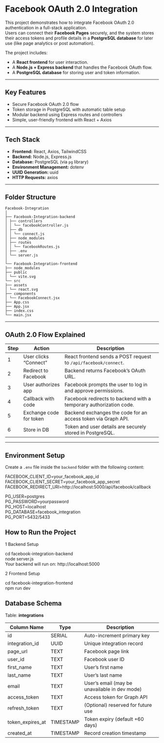 # Facebook OAuth 2.0 Integration

This project demonstrates how to integrate Facebook OAuth 2.0 authentication in a full-stack application.  
Users can connect their **Facebook Pages** securely, and the system stores their access tokens and profile details in a **PostgreSQL database** for later use (like page analytics or post automation).

The project includes:

- A **React frontend** for user interaction.
- A **Node.js + Express backend** that handles the Facebook OAuth flow.
- A **PostgreSQL database** for storing user and token information.

---

## Key Features

- Secure Facebook OAuth 2.0 flow  
- Token storage in PostgreSQL with automatic table setup  
- Modular backend using Express routes and controllers  
- Simple, user-friendly frontend with React + Axios
  
---

## Tech Stack

- **Frontend:** React, Axios, TailwindCSS  
- **Backend:** Node.js, Express.js  
- **Database:** PostgreSQL (via `pg` library)  
- **Environment Management:** dotenv  
- **UUID Generation:** uuid  
- **HTTP Requests:** axios  

---

## Folder Structure

```
Facebook-Integration
│
├── Facebook-Integration-backend
│ ├── controllers
│ │ └── facebookController.js
│ ├── db
│ │ └── connect.js
│ ├── node_modules
│ ├── routes
│ │ └── facebookRoutes.js
│ ├── .env
│ └── server.js
│
└── Facebook-Integration-frontend
├── node_modules
├── public
│ └── vite.svg
└── src
├── assets
│ └── react.svg
├── components
│ └── FacebookConnect.jsx
├── App.css
├── App.jsx
├── index.css
└── main.jsx
```
---

## OAuth 2.0 Flow Explained

| Step | Action                  | Description                                                                 |
|------|------------------------|-----------------------------------------------------------------------------|
| 1    | User clicks “Connect”   | React frontend sends a POST request to `/api/facebook/connect`.             |
| 2    | Redirect to Facebook    | Backend returns Facebook’s OAuth URL.                                       |
| 3    | User authorizes app     | Facebook prompts the user to log in and approve permissions.               |
| 4    | Callback with code      | Facebook redirects to backend with a temporary authorization code.         |
| 5    | Exchange code for token | Backend exchanges the code for an access token via Graph API.               |
| 6    | Store in DB             | Token and user details are securely stored in PostgreSQL.                  |

---

## Environment Setup

Create a `.env` file inside the `backend` folder with the following content:

FACEBOOK_CLIENT_ID=your_facebook_app_id  
FACEBOOK_CLIENT_SECRET=your_facebook_app_secret  
FACEBOOK_REDIRECT_URI=http://localhost:5000/api/facebook/callback  

PG_USER=postgres  
PG_PASSWORD=yourpassword  
PG_HOST=localhost  
PG_DATABASE=facebook_integration  
PG_PORT=5432/5433  

## How to Run the Project

1️ Backend Setup

cd facebook-integration-backend  
node server.js  
Your backend will run on: http://localhost:5000  

2️ Frontend Setup  


cd facebook-integration-frontend  
npm run dev  

## Database Schema

Table: **integrations**

| Column Name       | Type       | Description                                   |
|------------------|-----------|-----------------------------------------------|
| id               | SERIAL     | Auto-increment primary key                    |
| integration_id   | UUID       | Unique integration record                     |
| page_url         | TEXT       | Facebook page link                            |
| user_id          | TEXT       | Facebook user ID                              |
| first_name       | TEXT       | User’s first name                             |
| last_name        | TEXT       | User’s last name                              |
| email            | TEXT       | User’s email (may be unavailable in dev mode)|
| access_token     | TEXT       | Access token for Graph API                    |
| refresh_token    | TEXT       | (Optional) reserved for future use           |
| token_expires_at | TIMESTAMP  | Token expiry (default +60 days)              |
| created_at       | TIMESTAMP  | Record creation timestamp                     |

